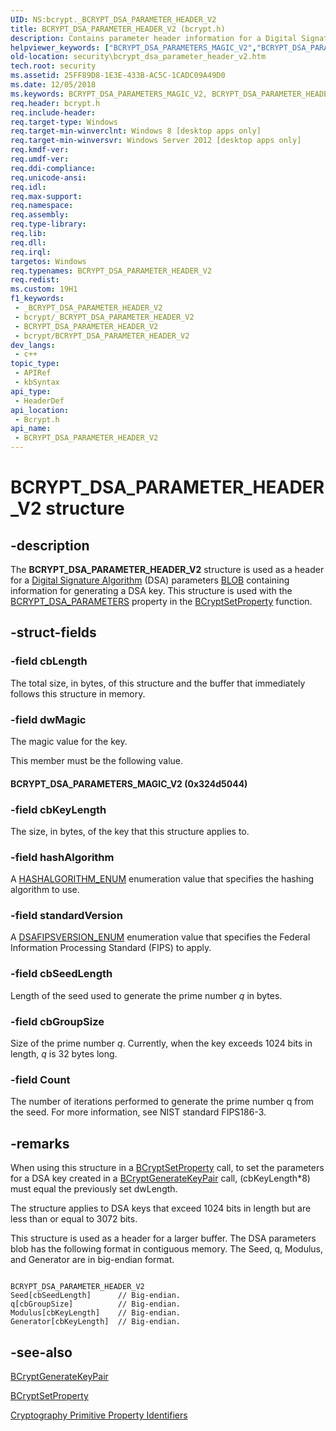```yaml
---
UID: NS:bcrypt._BCRYPT_DSA_PARAMETER_HEADER_V2
title: BCRYPT_DSA_PARAMETER_HEADER_V2 (bcrypt.h)
description: Contains parameter header information for a Digital Signature Algorithm (DSA) key.
helpviewer_keywords: ["BCRYPT_DSA_PARAMETERS_MAGIC_V2","BCRYPT_DSA_PARAMETER_HEADER_V2","BCRYPT_DSA_PARAMETER_HEADER_V2 structure [Security]","PBCRYPT_DSA_PARAMETER_HEADER_V2","PBCRYPT_DSA_PARAMETER_HEADER_V2 structure pointer [Security]","bcrypt/BCRYPT_DSA_PARAMETER_HEADER_V2","bcrypt/PBCRYPT_DSA_PARAMETER_HEADER_V2","security.bcrypt_dsa_parameter_header_v2"]
old-location: security\bcrypt_dsa_parameter_header_v2.htm
tech.root: security
ms.assetid: 25FF89D8-1E3E-433B-AC5C-1CADC09A49D0
ms.date: 12/05/2018
ms.keywords: BCRYPT_DSA_PARAMETERS_MAGIC_V2, BCRYPT_DSA_PARAMETER_HEADER_V2, BCRYPT_DSA_PARAMETER_HEADER_V2 structure [Security], PBCRYPT_DSA_PARAMETER_HEADER_V2, PBCRYPT_DSA_PARAMETER_HEADER_V2 structure pointer [Security], bcrypt/BCRYPT_DSA_PARAMETER_HEADER_V2, bcrypt/PBCRYPT_DSA_PARAMETER_HEADER_V2, security.bcrypt_dsa_parameter_header_v2
req.header: bcrypt.h
req.include-header: 
req.target-type: Windows
req.target-min-winverclnt: Windows 8 [desktop apps only]
req.target-min-winversvr: Windows Server 2012 [desktop apps only]
req.kmdf-ver: 
req.umdf-ver: 
req.ddi-compliance: 
req.unicode-ansi: 
req.idl: 
req.max-support: 
req.namespace: 
req.assembly: 
req.type-library: 
req.lib: 
req.dll: 
req.irql: 
targetos: Windows
req.typenames: BCRYPT_DSA_PARAMETER_HEADER_V2
req.redist: 
ms.custom: 19H1
f1_keywords:
 - _BCRYPT_DSA_PARAMETER_HEADER_V2
 - bcrypt/_BCRYPT_DSA_PARAMETER_HEADER_V2
 - BCRYPT_DSA_PARAMETER_HEADER_V2
 - bcrypt/BCRYPT_DSA_PARAMETER_HEADER_V2
dev_langs:
 - c++
topic_type:
 - APIRef
 - kbSyntax
api_type:
 - HeaderDef
api_location:
 - Bcrypt.h
api_name:
 - BCRYPT_DSA_PARAMETER_HEADER_V2
---
```


# BCRYPT_DSA_PARAMETER_HEADER_V2 structure


## -description

The <b>BCRYPT_DSA_PARAMETER_HEADER_V2</b> structure is used as a header for a <a href="/windows/desktop/SecGloss/d-gly">Digital Signature Algorithm</a> (DSA) parameters <a href="/windows/desktop/SecGloss/b-gly">BLOB</a> containing information for generating a DSA key. This structure is used with the <a href="/windows/desktop/SecCNG/cng-property-identifiers">BCRYPT_DSA_PARAMETERS</a> property in the <a href="/windows/desktop/api/bcrypt/nf-bcrypt-bcryptsetproperty">BCryptSetProperty</a> function.

## -struct-fields

### -field cbLength

The total size, in bytes, of this structure and the buffer that immediately follows this structure in memory.

### -field dwMagic

The magic value for the key.


This member must be the following value.





#### BCRYPT_DSA_PARAMETERS_MAGIC_V2 (0x324d5044)

### -field cbKeyLength

The size, in bytes, of the key that this structure applies to.

### -field hashAlgorithm

A <a href="/windows/desktop/api/bcrypt/ne-bcrypt-hashalgorithm_enum">HASHALGORITHM_ENUM</a> enumeration value that specifies the hashing algorithm to use.

### -field standardVersion

A <a href="/windows/desktop/api/bcrypt/ne-bcrypt-dsafipsversion_enum">DSAFIPSVERSION_ENUM</a> enumeration value that specifies the Federal Information Processing Standard (FIPS) to apply.

### -field cbSeedLength

Length of the seed used to generate the prime number <i>q</i> in bytes.

### -field cbGroupSize

Size of the prime number <i>q</i>. Currently, when the key exceeds 1024 bits in length, <i>q</i> is 32 bytes long.

### -field Count

The number of iterations performed to generate the prime number q from the seed. For more information, see NIST standard FIPS186-3.

## -remarks

When using this structure in a <a href="/windows/desktop/api/bcrypt/nf-bcrypt-bcryptsetproperty">BCryptSetProperty</a> call, to set the parameters for a DSA key created in a <a href="/windows/desktop/api/bcrypt/nf-bcrypt-bcryptgeneratekeypair">BCryptGenerateKeyPair</a> call, (cbKeyLength*8) must equal the previously set dwLength.

The structure applies to DSA keys that exceed 1024 bits in length but are less than or equal to 3072 bits.

This structure is used as a header for a larger buffer. The DSA parameters blob has the following format in contiguous memory. The Seed, q, Modulus, and Generator are in big-endian format.


``` syntax

BCRYPT_DSA_PARAMETER_HEADER_V2
Seed[cbSeedLength]      // Big-endian.
q[cbGroupSize]          // Big-endian.
Modulus[cbKeyLength]    // Big-endian.
Generator[cbKeyLength]  // Big-endian.

```


## -see-also

<a href="/windows/desktop/api/bcrypt/nf-bcrypt-bcryptgeneratekeypair">BCryptGenerateKeyPair</a>

<a href="/windows/desktop/api/bcrypt/nf-bcrypt-bcryptsetproperty">BCryptSetProperty</a>

<a href="/windows/desktop/SecCNG/cng-property-identifiers">Cryptography Primitive Property Identifiers</a>
